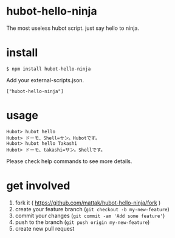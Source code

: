 # hubot-hello-ninja

The most useless hubot script. just say hello to ninja.

# install

    $ npm install hubot-hello-ninja

Add your external-scripts.json.

    ["hubot-hello-ninja"]

# usage


    Hubot> hubot hello
    Hubot> ドーモ、Shell=サン。Hubotです。
    Hubot> hubot hello Takashi
    Hubot> ドーモ、takashi=サン。Shellです。

Please check help commands to see more details.

# get involved

1. fork it ( https://github.com/mattak/hubot-hello-ninja/fork )
2. create your feature branch (`git checkout -b my-new-feature`)
3. commit your changes (`git commit -am 'Add some feature'`)
4. push to the branch (`git push origin my-new-feature`)
5. create new pull request
